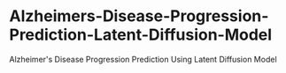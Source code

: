 # Alzheimers-Disease-Progression-Prediction-Latent-Diffusion-Model
Alzheimer's Disease Progression Prediction Using Latent Diffusion Model

